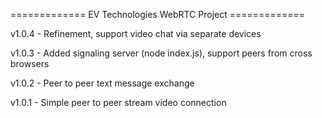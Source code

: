 ============= EV Technologies WebRTC Project =============

v1.0.4 - Refinement, support video chat via separate devices

v1.0.3 - Added signaling server (node index.js), support peers from cross browsers

v1.0.2 - Peer to peer text message exchange

v1.0.1 - Simple peer to peer stream video connection

